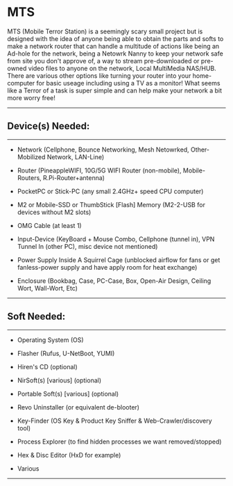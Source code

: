 # MTS
MTS (Mobile Terror Station) is a seemingly scary small project but is designed with the idea of anyone being able to obtain the parts and softs to make a network router that can handle a multitude of actions like being an Ad-hole for the network, being a Netowrk Nanny to keep your network safe from site you don't approve of, a way to stream pre-downloaded or pre-owned video files to anyone on the network, Local MultiMedia NAS/HUB. There are various other options like turning your router into your home-computer for basic useage including using a TV as a monitor!  What seems like a Terror of a task is super simple and can help make your network a bit more worry free!

--- ---


## Device(s) Needed:
---
- Network (Cellphone, Bounce Networking, Mesh Netowrked, Other-Mobilized Network, LAN-Line)

- Router (PineappleWIFI, 10G/5G WIFI Router (non-mobile), Mobile-Routers, R.Pi-Router+antenna)

- PocketPC or Stick-PC (any small 2.4GHz+ speed CPU computer)

- M2 or Mobile-SSD or ThumbStick [Flash] Memory (M2-2-USB for devices without M2 slots)

- OMG Cable (at least 1)

- Input-Device (KeyBoard + Mouse Combo, Cellphone (tunnel in), VPN Tunnel In (other PC), misc device not mentioned)

- Power Supply Inside A Squirrel Cage (unblocked airflow for fans or get fanless-power supply and have apply room for heat exchange)

- Enclosure (Bookbag, Case, PC-Case, Box, Open-Air Design, Ceiling Wort, Wall-Wort, Etc)

--- ---


## Soft Needed:
---
- Operating System (OS)

- Flasher (Rufus, U-NetBoot, YUMI)

- Hiren's CD (optional)

- NirSoft(s) [various] (optional)

- Portable Soft(s) [various] (optional)

- Revo Uninstaller (or equivalent de-blooter)

- Key-Finder (OS Key & Product Key Sniffer & Web-Crawler/discovery tool)

- Process Explorer (to find hidden processes we want removed/stopped)

- Hex & Disc Editor (HxD for example)

- Various

--- ---
